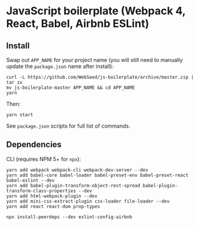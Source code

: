 # JavaScript boilerplate (Webpack 4, React, Babel, Airbnb ESLint)

## Install

Swap out `APP_NAME` for your project name (you will still need to manually update the `package.json` name after install):

```
curl -L https://github.com/WebSeed/js-boilerplate/archive/master.zip | tar zx 
mv js-boilerplate-master APP_NAME && cd APP_NAME
yarn
```

Then:
```
yarn start
```

See `package.json` scripts for full list of commands.

## Dependencies

CLI (requires NPM 5+ for `npx`):

```
yarn add webpack webpack-cli webpack-dev-server --dev
yarn add babel-core babel-loader babel-preset-env babel-preset-react babel-eslint --dev
yarn add babel-plugin-transform-object-rest-spread babel-plugin-transform-class-properties --dev
yarn add html-webpack-plugin --dev
yarn add mini-css-extract-plugin css-loader file-loader --dev
yarn add react react-dom prop-types

npx install-peerdeps --dev eslint-config-airbnb
```
